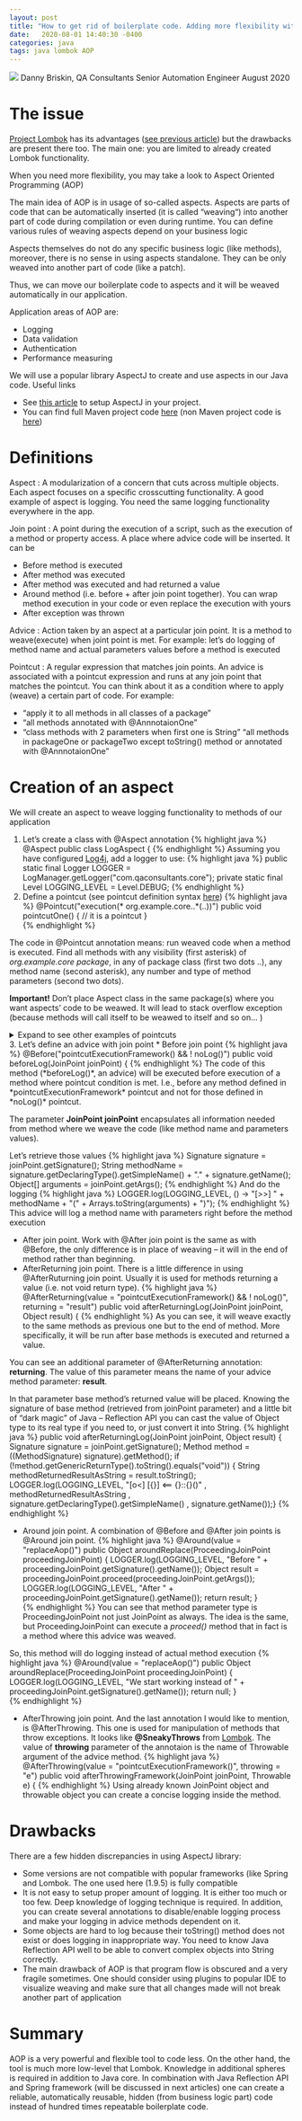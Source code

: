 ```yaml
---
layout: post
title: "How to get rid of boilerplate code. Adding more flexibility with AOP"
date:   2020-08-01 14:40:30 -0400
categories: java
tags: java lombok AOP
---
```

![](/images/aspectj.webp)
Danny Briskin, QA Consultants Senior Automation Engineer
August 2020

# The issue

[Project Lombok](https://projectlombok.org/) has its advantages ([see previous article](https://danny-briskin.github.io/java/2020/07/01/perspectives-of-automation-engineers-the-perils-of-boilerplate-code-even-in-test-automation.html)) but the drawbacks are present there too. The main one: you are limited to already created Lombok functionality.

When you need more flexibility, you may take a look to Aspect Oriented Programming (AOP)

The main idea of AOP is in usage of so-called aspects. Aspects are parts of code that can be automatically inserted (it is called “weaving“) into another part of code during compilation or even during runtime. You can define various rules of weaving aspects depend on your business logic

Aspects themselves do not do any specific business logic (like methods), moreover, there is no sense in using aspects standalone. They can be only weaved into another part of code (like a patch).

Thus, we can move our boilerplate code to aspects and it will be weaved automatically in our application.

Application areas of AOP are:

* Logging
* Data validation
* Authentication
* Performance measuring

We will use a popular library AspectJ to create and use aspects in our Java code.
Useful links
* See [this article](https://danny-briskin.github.io/java/2020/08/01/setup-aspectj.html) to setup AspectJ in your project.
* You can find full Maven project code [here](https://github.com/danny-briskin/aopArticle) (non Maven project code is [here](https://github.com/danny-briskin/aopArticleNonMaven.git))

# Definitions

Aspect
: A modularization of a concern that cuts across multiple objects. Each aspect focuses on a specific crosscutting functionality. A good example of aspect is logging. You need the same logging functionality everywhere in the app.

Join point
: A point during the execution of a script, such as the execution of a method or property access. A place where advice code will be inserted. It can be

* Before method is executed
* After method was executed
* After method was executed and had returned a value
* Around method (i.e. before + after join point together). You can wrap method execution in your code or even replace the execution with yours
* After exception was thrown

Advice
: Action taken by an aspect at a particular join point. It is a method to weave(execute) when joint point is met. For example: let’s do logging of method name and actual parameters values before a method is executed

Pointcut
: A regular expression that matches join points. An advice is associated with a pointcut expression and runs at any join point that matches the pointcut. You can think about it as a condition where to apply (weave) a certain part of code. For example:

* “apply it to all methods in all classes of a package”
* “all methods annotated with @AnnnotaionOne”
* “class methods with 2 parameters when first one is String”
    “all methods in packageOne or packageTwo except toString() method or annotated with @AnnnotaionOne”

# Creation of an aspect

We will create an aspect to weave logging functionality to methods of our application

1. Let’s create a class with @Aspect annotation 
{% highlight java %}
@Aspect public class LogAspect {
{% endhighlight %}
Assuming you have configured [Log4j](https://logging.apache.org/log4j/2.x/manual/configuration.html), add a logger to use:
{% highlight java %}
public static final Logger LOGGER = LogManager.getLogger("com.qaconsultants.core");
private static final Level LOGGING_LEVEL = Level.DEBUG;
{% endhighlight %}
2. Define a pointcut (see pointcut definition syntax [here](https://www.baeldung.com/spring-aop-pointcut-tutorial#pointcut)) 
{% highlight java %}
@Pointcut("execution(* org.example.core..*(..))")
public void pointcutOne() {
    // it is a pointcut
}     
{% endhighlight %}

The code in @Pointcut annotation means: run weaved code when a method is executed. Find all methods with any visibility (first asterisk) of *org.example.core package*, in any of package class (first two dots ..), any method name (second asterisk), any number and type of method parameters (second two dots).

**Important!**
Don’t place Aspect class in the same package(s) where you want aspects’ code to be weawed. It will lead to stack overflow exception (because methods will call itself to be weawed to itself and so on… )

<details>
  <summary>Expand to see other examples of pointcuts</summary> 
Another (more complicated) pointcut
{% highlight java %}
  @Pointcut("execution(* org.example.core..*(..)) && ! execution(* *.toBuilder(..))")
public void pointcutExecutionFramework() {
    // it is a pointcut
}         
{% endhighlight %}
 This pointcut means almost the same as previous one except it will not be used when method with the name toBuilder with any parameters, in any package with any visibility is executed.

And another two pointcuts :
{% highlight java %}
  @Pointcut("execution(* *.toString(..)) || execution(* *.lambda$*(..))   || execution(* *.hashCode(..)) || @annotation(org.example.aspects.NoAopInsideMethod) ")
public void noNeedMethods() {
    // it is a pointcut
} 
{% endhighlight %}
 This one means: execution of specific methods, any lambda expression or methods annotated with @NoAopInsideMethod
{% highlight java %}
  @Pointcut("@annotation(org.example.aspects.NoAopLog)")
public void noLog() {
    // it is a pointcut
}   
{% endhighlight %}
… a method annotated with @NoAopLog annotation
{% highlight java %}
  @Pointcut("@annotation(org.example.aspects.ReplaceAop)")
public void replaceAop() {
    // it is a pointcut
} 
{% endhighlight %}
… a method annotated with @ReplaceAop annotation.
</details>
3. Let’s define an advice with join point
* Before join point 
{% highlight java %}
@Before("pointcutExecutionFramework() && ! noLog()")
public void beforeLog(JoinPoint joinPoint) { 
{% endhighlight %}
The code of this method (*beforeLog()*, an advice) will be executed before execution of a method where pointcut condition is met. I.e., before any method defined in *pointcutExecutionFramework* pointcut and not for those defined in *noLog()* pointcut.

The parameter **JoinPoint joinPoint** encapsulates all information needed from method where we weave the code (like method name and parameters values).

Let’s retrieve those values
{% highlight java %}
Signature signature = joinPoint.getSignature();
String methodName = signature.getDeclaringType().getSimpleName() + "." + signature.getName();
Object[] arguments = joinPoint.getArgs();
{% endhighlight %}
And do the logging
{% highlight java %}
LOGGER.log(LOGGING_LEVEL, () -> "[>>] " + methodName + "(" + Arrays.toString(arguments) + ")");
{% endhighlight %}
 This advice will log a method name with parameters right before the method execution
* After join point. Work with @After join point is the same as with @Before, the only difference is in place of weaving – it will in the end of method rather than beginning.
* AfterReturning join point. There is a little difference in using @AfterRuturning join point. Usually it is used for methods returning a value (i.e. not void return type). 
{% highlight java %}
@AfterReturning(value = "pointcutExecutionFramework() && ! noLog()", returning = "result")
public void afterReturningLog(JoinPoint joinPoint, Object result) { 
{% endhighlight %}
As you can see, it will weave exactly to the same methods as previous one but to the end of method. More specifically, it will be run after base methods is executed and returned a value.

You can see an additional parameter of @AfterReturning annotation: **returning**. The value of this parameter means the name of your advice method parameter: **result**.

In that parameter base method’s returned value will be placed. Knowing the signature of base method (retrieved from joinPoint parameter) and a little bit of “dark magic” of Java – Reflection API you can cast the value of Object type to its real type if you need to, or just convert it into String.
{% highlight java %}
public void afterReturningLog(JoinPoint joinPoint, Object result) {
    Signature signature = joinPoint.getSignature();
    Method method = ((MethodSignature) signature).getMethod();
    if (!method.getGenericReturnType().toString().equals("void")) {
        String methodReturnedResultAsString = result.toString();
        LOGGER.log(LOGGING_LEVEL, "[o<] [{}] <== {}::{}()"
                        , methodReturnedResultAsString
                        , signature.getDeclaringType().getSimpleName()
                        , signature.getName());} 
{% endhighlight %}
* Around join point. A combination of @Before and @After join points is @Around join point. 
{% highlight java %}
@Around(value = "replaceAop()")
public Object aroundReplace(ProceedingJoinPoint proceedingJoinPoint)  {
   LOGGER.log(LOGGING_LEVEL, "Before " + proceedingJoinPoint.getSignature().getName());
   Object result = proceedingJoinPoint.proceed(proceedingJoinPoint.getArgs());
   LOGGER.log(LOGGING_LEVEL, "After " + proceedingJoinPoint.getSignature().getName());
   return result;
}  
{% endhighlight %}
 You can see that method parameter type is ProceedingJoinPoint not just JoinPoint as always. The idea is the same, but ProceedingJoinPoint can execute a *proceed()* method that in fact is a method where this advice was weaved.

So, this method will do logging instead of actual method execution
{% highlight java %}
@Around(value = "replaceAop()")
public Object aroundReplace(ProceedingJoinPoint proceedingJoinPoint)  {
    LOGGER.log(LOGGING_LEVEL, "We start working instead of " + proceedingJoinPoint.getSignature().getName());
    return null;
}  
{% endhighlight %}
* AfterThrowing join point. And the last annotation I would like to mention, is @AfterThrowing. This one is used for manipulation of methods that throw exceptions. It looks like **@SneakyThrows** from [Lombok](https://projectlombok.org/features/SneakyThrows). The value of **throwing** parameter of the annotaion is the name of Throwable argument of the advice method. 
{% highlight java %}
@AfterThrowing(value = "pointcutExecutionFramework()", throwing = "e")
public void afterThrowingFramework(JoinPoint joinPoint, Throwable e) { 
{% endhighlight %}
Using already known JoinPoint object and throwable object you can create a concise logging inside the method. 

# Drawbacks

There are a few hidden discrepancies in using AspectJ library:
* Some versions are not compatible with popular frameworks (like Spring and Lombok. The one used here (1.9.5) is fully compatible
* It is not easy to setup proper amount of logging. It is either too much or too few. Deep knowledge of logging technique is required. In addition, you can create several annotations to disable/enable logging process and make your logging in advice methods dependent on it.
* Some objects are hard to log because their toString() method does not exist or does logging in inappropriate way. You need to know Java Reflection API well to be able to convert complex objects into String correctly.
* The main drawback of AOP is that program flow is obscured and a very fragile sometimes. One should consider using plugins to popular IDE to visualize weaving and make sure that all changes made will not break another part of application

# Summary

AOP is a very powerful and flexible tool to code less. On the other hand, the tool is much more low-level that Lombok. Knowledge in additional spheres is required in addition to Java core. In combination with Java Reflection API and Spring framework (will be discussed in next articles) one can create a reliable, automatically reusable, hidden (from business logic part) code instead of hundred times repeatable boilerplate code.
